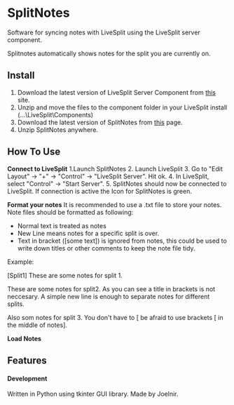 # SplitNotes
Software for syncing notes with LiveSplit using the LiveSplit server component.

Splitnotes automatically shows notes for the split you are currently on.

## Install
1. Download the latest version of LiveSplit Server Component from [this](https://github.com/LiveSplit/LiveSplit.Server/releases) site.
2. Unzip and move the files to the component folder in your LiveSplit install (...\LiveSplit\Components)
3. Download the latest version of SplitNotes from [this](https://github.com/joelnir/SplitNotes/releases) page.
4. Unzip SplitNotes anywhere.

## How To Use
**Connect to LiveSplit**
1.Launch SplitNotes
2. Launch LiveSplit
3. Go to "Edit Layout" -> "+" -> "Control" -> "LiveSplit Server". Hit ok.
4. In LiveSplit, select "Control" -> "Start Server".
5. SplitNotes should now be connected to LiveSplit. If connection is active the Icon for SplitNotes is green.

**Format your notes**
It is recommended to use a .txt file to store your notes.
Note files should be formatted as following:

* Normal text is treated as notes
* New Line means notes for a specific split is over.
* Text in bracket ([some text]) is ignored from notes, this could be used to write down titles or other comments to keep the note file tidy.

Example:

  [Split1]
  These are some notes for split 1.
  
  These are some notes for split2.
  As you can see a title in brackets is not neccesary.
  A simple new line is enough to separate notes for different splits.
  
  Also som notes for split 3.
  You don't have to [ be afraid to use brackets [ in the middle  of notes].


**Load Notes**


## Features

#### Development
Written in Python using tkinter GUI library.
Made by Joelnir.
